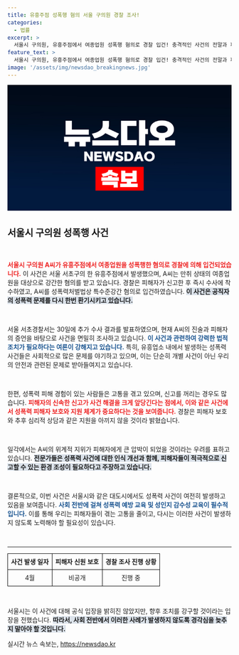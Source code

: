 ```yaml
---
title: 유흥주점 성폭행 혐의 서울 구의원 경찰 조사!
categories:
  - 법률
excerpt: >
  서울시 구의원, 유흥주점에서 여종업원 성폭행 혐의로 경찰 입건! 충격적인 사건의 전말과 피해자의 용기 있는 신고가 밝혀집니다. 클릭해서 자세히 알아보세요!
feature_text: >
  서울시 구의원, 유흥주점에서 여종업원 성폭행 혐의로 경찰 입건! 충격적인 사건의 전말과 피해자의 용기 있는 신고가 밝혀집니다. 클릭해서 자세히 알아보세요!
image: '/assets/img/newsdao_breakingnews.jpg'
---
```


<p><img src="/assets/img/newsdao_breakingnews.jpg" alt="ontimetimes 속보" /></p>

<h2 data-ke-size="size26">서울시 구의원 성폭행 사건</h2>

<p data-ke-size="size16">&nbsp;</p>

<p><b><span style="color: #ee2323;">서울시 구의원 A씨가 유흥주점에서 여종업원을 성폭행한 혐의로 경찰에 의해 입건되었습니다.</span></b> 이 사건은 서울 서초구의 한 유흥주점에서 발생했으며, A씨는 만취 상태의 여종업원을 대상으로 강간한 혐의를 받고 있습니다. 경찰은 피해자가 신고한 후 즉시 수사에 착수하였고, A씨를 성폭력처벌법상 특수준강간 혐의로 입건하였습니다. <b><span style="background-color: #21538527;">이 사건은 공직자의 성폭력 문제를 다시 한번 환기시키고 있습니다.</span></b> </p>

<p data-ke-size="size16">&nbsp;</p>

<p>서울 서초경찰서는 30일에 추가 수사 결과를 발표하였으며, 현재 A씨의 진술과 피해자의 증언을 바탕으로 사건을 면밀히 조사하고 있습니다. <b><span style="color: #1a5490;">이 사건과 관련하여 강력한 법적 조치가 필요하다는 여론이 강해지고 있습니다.</span></b> 특히, 유흥업소 내에서 발생하는 성폭력 사건들은 사회적으로 많은 문제를 야기하고 있으며, 이는 단순히 개별 사건이 아닌 우리의 안전과 관련된 문제로 받아들여지고 있습니다.</p>

<p data-ke-size="size16">&nbsp;</p>

<p>한편, 성폭력 피해 경험이 있는 사람들은 고통을 겪고 있으며, 신고를 꺼리는 경우도 많습니다. <b><span style="color: #ee2323;">피해자의 신속한 신고가 사건 해결을 크게 앞당긴다는 점에서, 이와 같은 사건에서 성폭력 피해자 보호와 지원 체계가 중요하다는 것을 보여줍니다.</span></b> 경찰은 피해자 보호와 추후 심리적 상담과 같은 지원을 아끼지 않을 것이라 밝혔습니다. </p>

<p data-ke-size="size16">&nbsp;</p>

<p>일각에서는 A씨의 위계적 지위가 피해자에게 큰 압박이 되었을 것이라는 우려를 표하고 있습니다. <b><span style="background-color: #21538527;">전문가들은 성폭력 사건에 대한 인식 개선과 함께, 피해자들이 적극적으로 신고할 수 있는 환경 조성이 필요하다고 주장하고 있습니다.</span></b> </p>

<p data-ke-size="size16">&nbsp;</p>

<p>결론적으로, 이번 사건은 서울시와 같은 대도시에서도 성폭력 사건이 여전히 발생하고 있음을 보여줍니다. <b><span style="color: #1a5490;">사회 전반에 걸쳐 성폭력 예방 교육 및 성인지 감수성 교육이 필수적입니다.</span></b> 이를 통해 우리는 피해자들이 겪는 고통을 줄이고, 다시는 이러한 사건이 발생하지 않도록 노력해야 할 필요성이 있습니다. </p>

<p data-ke-size="size16">&nbsp;</p> 

<hr />

<table style="width: 100%; border-collapse: collapse;">
    <tr>
        <td style="border: 1px solid black; text-align: center; height: 30px;"><b>사건 발생 일자</b></td>
        <td style="border: 1px solid black; text-align: center; height: 30px;"><b>피해자 신원 보호</b></td>
        <td style="border: 1px solid black; text-align: center; height: 30px;"><b>경찰 조사 진행 상황</b></td>
    </tr>
    <tr>
        <td style="border: 1px solid black; text-align: center; height: 30px;">4월</td>
        <td style="border: 1px solid black; text-align: center; height: 30px;">비공개</td>
        <td style="border: 1px solid black; text-align: center; height: 30px;">진행 중</td>
    </tr>
</table>

<p data-ke-size="size16">&nbsp;</p> 

<p>서울시는 이 사건에 대해 공식 입장을 밝히진 않았지만, 향후 조치를 강구할 것이라는 입장을 전했습니다. <b><span style="background-color: #21538527;">따라서, 사회 전반에서 이러한 사례가 발생하지 않도록 경각심을 늦추지 말아야 할 것입니다.</span></b></p>
실시간 뉴스 속보는, <a href="https://newsdao.kr" rel="dofollow">https://newsdao.kr</a>



